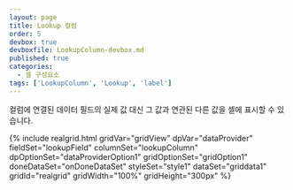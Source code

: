 ```yaml
---
layout: page
title: Lookup 컬럼
order: 5
devbox: true
devboxfile: LookupColumn-devbox.md
published: true
categories:
  - 셀 구성요소
tags: ['LookupColumn', 'Lookup', 'label']
---
```


컬럼에 연결된 데이터 필드의 실제 값 대신 그 값과 연관된 다른 값을 셀에 표시할 수 있습니다.

<script>
	var onDoneDataSet = function() {
		var rows = [
	        ["user1", "HANAR", "28", "Male", "001-0002-0001", "user1@gmail.com", "<28>"],
	        ["user3", "HANAR", "25", "Male", "001-0002-0003", "user3@gmail.com", "<25>"],
	        ["user6", "HANAR", "21", "Female", "001-0002-0006", "user6@gmail.com", "<21>"],
	        ["user2", "VICTE", "25", "Male", "001-0002-0002", "user2@gmail.com", "<25>"],
	        ["user4", "VICTE", "38", "Male", "001-0002-0004", "user4@gmail.com", "<38>"],
	        ["user5", "THREE", "55", "Male", "001-0002-0005", "user5@gmail.com", "<55>"],
	        ["user7", "SEVEN", "44", "Female", "001-0002-0007", "user7@gmail.com", "<44>"],
	        ["user8", "SEVEN", "33", "Female", "001-0002-0008", "user8@gmail.com", "<33>"],
	        ["user9", "SEVEN", "55", "Male", "001-0002-0009", "user9@gmail.com", "<55>"],
	        ["user10", "VINET", "65", "Male", "001-0002-0010", "user10@gmail.com", "<65>"],
	        ["user11", "VINET", "29", "Female", "001-0002-0011", "user11@gmail.com", "<29>"],
	        ["user12", "HANAR", "18", "Female", "001-0002-0012", "user12@gmail.com", "<18>"],
	        ["user13", "SUPRD", "52", "Male", "001-0002-0013", "user13@gmail.com", "<52>"],
	        ["user14", "SUPRD", "61", "Male", "001-0002-0014", "user14@gmail.com", "<61>"],
	        ["user15", "SUPRD", "26", "Female", "001-0002-0015", "user15@gmail.com", "<26>"],
	        ["user16", "THREE", "46", "Male", "001-0002-0016", "user16@gmail.com", "<46>"],
	        ["user17", "THREE", "26", "Female", "001-0002-0015", "user15@gmail.com", "<26>"],
	        ["user18", "THREE", "46", "Male", "001-0002-0016", "user16@gmail.com", "<46>"],
	        ["user19", "VINET", "26", "Female", "001-0002-0015", "user15@gmail.com", "<26>"],
	        ["user20", "VINET", "46", "Male", "001-0002-0016", "user16@gmail.com", "<46>"],
	        ["user21", "VINET", "64", "Male", "001-0002-0017", "user17@gmail.com", "<64>"]
    	];
    	dataProvider.setRows(rows);
	}
</script>

{% include realgrid.html
  gridVar="gridView"
  dpVar="dataProvider"
  fieldSet="lookupField"
  columnSet="lookupColumn"
  dpOptionSet="dataProviderOption1"
  gridOptionSet="gridOption1"
  doneDataSet="onDoneDataSet"
  styleSet="style1"
  dataSet="griddata1"
  gridId="realgrid"
  gridWidth="100%"
  gridHeight="300px" %}